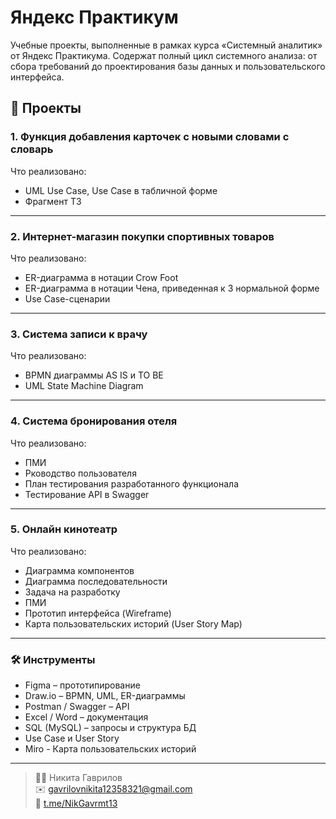 # Яндекс Практикум
Учебные проекты, выполненные в рамках курса «Системный аналитик» от Яндекс Практикума.  Содержат полный цикл системного анализа: от сбора требований до проектирования базы данных и пользовательского интерфейса.

## 📂 Проекты

### 1. Функция добавления карточек с новыми словами с словарь

Что реализовано:
- UML Use Case, Use Case в табличной форме
- Фрагмент ТЗ

---

### 2. Интернет-магазин покупки спортивных товаров

Что реализовано:
- ER-диаграмма в нотации Crow Foot
- ER-диаграмма в нотации Чена, приведенная к 3 нормальной форме
- Use Case-сценарии

---

### 3. Система записи к врачу

Что реализовано:
- BPMN диаграммы AS IS и TO BE
- UML State Machine Diagram

---

### 4. Система бронирования отеля

Что реализовано:
- ПМИ
- Рководство пользователя
- План тестирования разработанного функционала
- Тестирование API в Swagger

---

### 5. Онлайн кинотеатр

Что реализовано:
- Диаграмма компонентов
- Диаграмма последовательности
- Задача на разработку
- ПМИ
- Прототип интерфейса (Wireframe)
- Карта пользовательских историй (User Story Map)

---
  
### 🛠 Инструменты
- Figma – прототипирование
- Draw.io – BPMN, UML, ER-диаграммы
- Postman / Swagger – API
- Excel / Word – документация
- SQL (MySQL) – запросы и структура БД
- Use Case и User Story
- Miro - Карта пользовательских историй

---

> 👨‍💻 Никита Гаврилов  
> ✉️ [gavrilovnikita12358321@gmail.com](mailto:gavrilovnikita12358321@gmail.com)  
> 🔗 [t.me/NikGavrmt13](https://t.me/NikGavrmt13)
